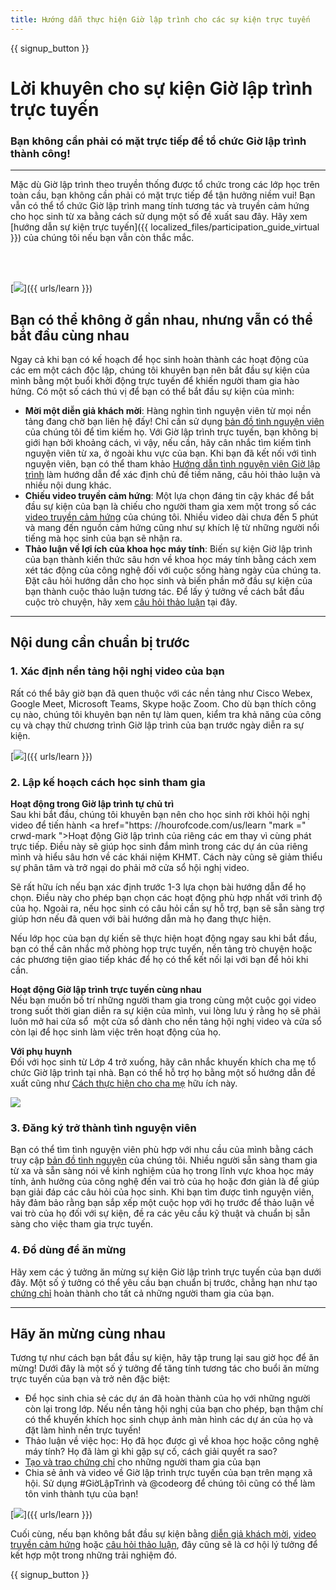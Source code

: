 ```yaml
---
title: Hướng dẫn thực hiện Giờ lập trình cho các sự kiện trực tuyến
---
```


{{ signup_button }}

# Lời khuyên cho sự kiện Giờ lập trình trực tuyến

### Bạn không cần phải có mặt trực tiếp để tổ chức Giờ lập trình thành công!

***

Mặc dù Giờ lập trình theo truyền thống được tổ chức trong các lớp học trên toàn cầu, bạn không cần phải có mặt trực tiếp để tận hưởng niềm vui! Bạn vẫn có thể tổ chức Giờ lập trình mang tính tương tác và truyền cảm hứng cho học sinh từ xa bằng cách sử dụng một số đề xuất sau đây.  Hãy xem [hướng dẫn sự kiện trực tuyến]({{ localized_files/participation_guide_virtual }}) của chúng tôi nếu bạn vẫn còn thắc mắc.

<br><br>

[<img src="/images/fit-600/Marketing/pexels-andrea-piacquadio-3762940.jpg" />]({{ urls/learn }})

## Bạn có thể không ở gần nhau, nhưng vẫn có thể bắt đầu cùng nhau
Ngay cả khi bạn có kế hoạch để học sinh hoàn thành các hoạt động của các em một cách độc lập, chúng tôi khuyên bạn nên bắt đầu sự kiện của mình bằng một buổi khởi động trực tuyến để khiến người tham gia hào hứng. Có một số cách thú vị để bạn có thể bắt đầu sự kiện của mình: 

<ul>
<li><b>Mời một diễn giả khách mời</b>: Hàng nghìn tình nguyện viên từ mọi nền tảng đang chờ bạn liên hệ đấy! Chỉ cần sử dụng <a href="https://code.org/volunteer/local">bản đồ tình nguyện viên</a> của chúng tôi để tìm kiếm họ. Với Giờ lập trình trực tuyến, bạn không bị giới hạn bởi khoảng cách, vì vậy, nếu cần, hãy cân nhắc tìm kiếm tình nguyện viên từ xa, ở ngoài khu vực của bạn. Khi bạn đã kết nối với tình nguyện viên, bạn có thể tham khảo <a href="http://hourofcode.com/us/how-to/volunteers">Hướng dẫn tình nguyện viên Giờ lập trình</a> làm hướng dẫn để xác định chủ đề tiềm năng, câu hỏi thảo luận và nhiều nội dung khác.</li> 
<li><b>Chiếu video truyền cảm hứng</b>: Một lựa chọn đáng tin cậy khác để bắt đầu sự kiện của bạn là chiếu cho người tham gia xem một trong số các <a href="http://hourofcode.com/us/promote/resources#videos">video truyền cảm hứng</a> của chúng tôi. Nhiều video dài chưa đến 5 phút và mang đến nguồn cảm hứng cũng như sự khích lệ từ những người nổi tiếng mà học sinh của bạn sẽ nhận ra.</li> 
<li><b>Thảo luận về lợi ích của khoa học máy tính</b>: Biến sự kiện Giờ lập trình của bạn thành kiến thức sâu hơn về khoa học máy tính bằng cách xem xét tác động của công nghệ đối với cuộc sống hàng ngày của chúng ta. Đặt câu hỏi hướng dẫn cho học sinh và biến phần mở đầu sự kiện của bạn thành cuộc thảo luận tương tác. Để lấy ý tưởng về cách bắt đầu cuộc trò chuyện, hãy xem <a href="https://code.org/csforgood#prompts">câu hỏi thảo luận</a> tại đây.</li>
</ul>

---

## Nội dung cần chuẩn bị trước

### 1. Xác định nền tảng hội nghị video của bạn
Rất có thể bây giờ bạn đã quen thuộc với các nền tảng như Cisco Webex, Google Meet, Microsoft Teams, Skype hoặc Zoom. Cho dù bạn thích công cụ nào, chúng tôi khuyên bạn nên tự làm quen, kiểm tra khả năng của công cụ và chạy thử chương trình Giờ lập trình của bạn trước ngày diễn ra sự kiện.

[<img src="/images/fit-600/Marketing/photo-of-boy-video-calling-with-a-woman-4145197.jpg" />]({{ urls/learn }})

### 2. Lập kế hoạch cách học sinh tham gia
**Hoạt động trong Giờ lập trình tự chủ trì**<br> Sau khi bắt đầu, chúng tôi khuyên bạn nên cho học sinh rời khỏi hội nghị video để tiến hành <a href="https: //hourofcode.com/us/learn "mark =" crwd-mark ">Hoạt động Giờ lập trình</a> của riêng các em thay vì cùng phát trực tiếp. Điều này sẽ giúp học sinh đắm mình trong các dự án của riêng mình và hiểu sâu hơn về các khái niệm KHMT. Cách này cũng sẽ giảm thiểu sự phân tâm và trở ngại do phải mở cửa sổ hội nghị video.

Sẽ rất hữu ích nếu bạn xác định trước 1-3 lựa chọn bài hướng dẫn để họ chọn. Điều này cho phép bạn chọn các hoạt động phù hợp nhất với trình độ của họ. Ngoài ra, nếu học sinh có câu hỏi cần sự hỗ trợ, bạn sẽ sẵn sàng trợ giúp hơn nếu đã quen với bài hướng dẫn mà họ đang thực hiện.

Nếu lớp học của bạn dự kiến sẽ thực hiện hoạt động ngay sau khi bắt đầu, bạn có thể cân nhắc mở phòng họp trực tuyến, nền tảng trò chuyện hoặc các phương tiện giao tiếp khác để họ có thể kết nối lại với bạn để hỏi khi cần.

**Hoạt động Giờ lập trình trực tuyến cùng nhau**<br> Nếu bạn muốn bố trí những người tham gia trong cùng một cuộc gọi video trong suốt thời gian diễn ra sự kiện của mình, vui lòng lưu ý rằng họ sẽ phải luôn mở hai cửa sổ ­ một cửa sổ dành cho nền tảng hội nghị video và cửa sổ còn lại để học sinh làm việc trên hoạt động của họ.

**Với phụ huynh**<br> Đối với học sinh từ Lớp 4 trở xuống, hãy cân nhắc khuyến khích cha mẹ tổ chức Giờ lập trình tại nhà. Bạn có thể hỗ trợ họ bằng một số hướng dẫn đề xuất cũng như <a href="https://hourofcode.com/us/how-to/parents">Cách thực hiện cho cha mẹ</a> hữu ích này.

[<img src="/images/fit-600/Marketing//happy-father-and-child-browsing-laptop-in-bedroom-4545778.jpg" />](https://hourofcode.com/us/how-to/parents)

### 3. Đăng ký trở thành tình nguyện viên
Bạn có thể tìm tình nguyện viên phù hợp với nhu cầu của mình bằng cách truy cập <a href="https://code.org/volunteer/local">bản đồ tình nguyện</a> của chúng tôi. Nhiều người sẵn sàng tham gia từ xa và sẵn sàng nói về kinh nghiệm của họ trong lĩnh vực khoa học máy tính, ảnh hưởng của công nghệ đến vai trò của họ hoặc đơn giản là để giúp bạn giải đáp các câu hỏi của học sinh. Khi bạn tìm được tình nguyện viên, hãy đảm bảo rằng bạn sắp xếp một cuộc họp với họ trước để thảo luận về vai trò của họ đối với sự kiện, đề ra các yêu cầu kỹ thuật và chuẩn bị sẵn sàng cho việc tham gia trực tuyến.

### 4. Đồ dùng để ăn mừng
Hãy xem các ý tưởng ăn mừng sự kiện Giờ lập trình trực tuyến của bạn dưới đây. Một số ý tưởng có thể yêu cầu bạn chuẩn bị trước, chẳng hạn như tạo <a href="https://code.org/certificates">chứng chỉ</a> hoàn thành cho tất cả những người tham gia của bạn.

---

## Hãy ăn mừng cùng nhau

Tương tự như cách bạn bắt đầu sự kiện, hãy tập trung lại sau giờ học để ăn mừng! Dưới đây là một số ý tưởng để tăng tính tương tác cho buổi ăn mừng trực tuyến của bạn và trở nên đặc biệt:

- Để học sinh chia sẻ các dự án đã hoàn thành của họ với những người còn lại trong lớp. Nếu nền tảng hội nghị của bạn cho phép, bạn thậm chí có thể khuyến khích học sinh chụp ảnh màn hình các dự án của họ và đặt làm hình nền trực tuyến!
- Thảo luận về việc học: Họ đã học được gì về khoa học hoặc công nghệ máy tính? Họ đã làm gì khi gặp sự cố, cách giải quyết ra sao?
- <a href="https://code.org/certificates">Tạo và trao chứng chỉ</a> cho những người tham gia của bạn
- Chia sẻ ảnh và video về Giờ lập trình trực tuyến của bạn trên mạng xã hội. Sử dụng #GiờLậpTrình và @codeorg để chúng tôi cũng có thể làm tôn vinh thành tựu của bạn!

[<img src="/images/fit-600/Marketing/g8TUlHzF.jpeg" />]({{ urls/learn }})

Cuối cùng, nếu bạn không bắt đầu sự kiện bằng <a href="https://code.org/volunteer/local">diễn giả khách mời</a>, <a href="https://hourofcode.com/us/promote/resources#">video truyền cảm hứng</a> hoặc <a href="https://code.org/csforgood#prompts">câu hỏi thảo luận</a>, đây cũng sẽ là cơ hội lý tưởng để kết hợp một trong những trải nghiệm đó.

{{ signup_button }}
